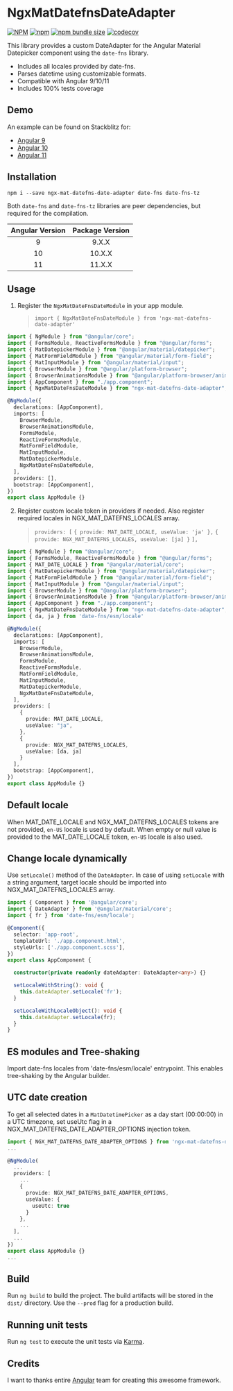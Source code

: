 # NgxMatDatefnsDateAdapter

[![NPM](https://img.shields.io/npm/l/ngx-mat-datefns-date-adapter)](https://github.com/sapozhnikovay/ngx-mat-datefns-date-adapter/blob/master/LICENSE)
[![npm](https://img.shields.io/npm/v/ngx-mat-datefns-date-adapter)](https://www.npmjs.com/package/ngx-mat-datefns-date-adapter)
[![npm bundle size](https://img.shields.io/bundlephobia/min/ngx-mat-datefns-date-adapter)](https://bundlephobia.com/result?p=ngx-mat-datefns-date-adapter)
[![codecov](https://codecov.io/gh/sapozhnikovay/ngx-mat-datefns-date-adapter/branch/master/graph/badge.svg)](https://codecov.io/gh/sapozhnikovay/ngx-mat-datefns-date-adapter)

This library provides a custom DateAdapter for the Angular Material Datepicker component using the `date-fns` library.

- Includes all locales provided by date-fns.
- Parses datetime using customizable formats.
- Compatible with Angular 9/10/11
- Includes 100% tests coverage

## Demo

An example can be found on Stackblitz for:
- [Angular 9](https://stackblitz.com/edit/angular-ngx-mat-datefns-date-adapter)
- [Angular 10](https://stackblitz.com/edit/angular-ngx-mat-datefns-date-adapter-a10)
- [Angular 11](https://stackblitz.com/edit/angular-ngx-mat-datefns-date-adapter-a11)

## Installation

`npm i --save ngx-mat-datefns-date-adapter date-fns date-fns-tz`

Both `date-fns` and `date-fns-tz` libraries are peer dependencies, but required for the compilation.

| Angular Version | Package Version |
| :-------------: | :-------------: |
|        9        |      9.X.X      |
|       10        |     10.X.X      |
|       11        |     11.X.X      |

## Usage

1. Register the `NgxMatDateFnsDateModule` in your app module.
   > `import { NgxMatDateFnsDateModule } from 'ngx-mat-datefns-date-adapter'`

```typescript
import { NgModule } from "@angular/core";
import { FormsModule, ReactiveFormsModule } from "@angular/forms";
import { MatDatepickerModule } from "@angular/material/datepicker";
import { MatFormFieldModule } from "@angular/material/form-field";
import { MatInputModule } from "@angular/material/input";
import { BrowserModule } from "@angular/platform-browser";
import { BrowserAnimationsModule } from "@angular/platform-browser/animations";
import { AppComponent } from "./app.component";
import { NgxMatDateFnsDateModule } from "ngx-mat-datefns-date-adapter";

@NgModule({
  declarations: [AppComponent],
  imports: [
    BrowserModule,
    BrowserAnimationsModule,
    FormsModule,
    ReactiveFormsModule,
    MatFormFieldModule,
    MatInputModule,
    MatDatepickerModule,
    NgxMatDateFnsDateModule,
  ],
  providers: [],
  bootstrap: [AppComponent],
})
export class AppModule {}
```

2. Register custom locale token in providers if needed. Also register required locales in NGX_MAT_DATEFNS_LOCALES array.
   > `providers: [`
   > `{ provide: MAT_DATE_LOCALE, useValue: 'ja' },`
   > `{ provide: NGX_MAT_DATEFNS_LOCALES, useValue: [ja] }`
   > `],`

```typescript
import { NgModule } from "@angular/core";
import { FormsModule, ReactiveFormsModule } from "@angular/forms";
import { MAT_DATE_LOCALE } from "@angular/material/core";
import { MatDatepickerModule } from "@angular/material/datepicker";
import { MatFormFieldModule } from "@angular/material/form-field";
import { MatInputModule } from "@angular/material/input";
import { BrowserModule } from "@angular/platform-browser";
import { BrowserAnimationsModule } from "@angular/platform-browser/animations";
import { AppComponent } from "./app.component";
import { NgxMatDateFnsDateModule } from "ngx-mat-datefns-date-adapter";
import { da, ja } from 'date-fns/esm/locale'

@NgModule({
  declarations: [AppComponent],
  imports: [
    BrowserModule,
    BrowserAnimationsModule,
    FormsModule,
    ReactiveFormsModule,
    MatFormFieldModule,
    MatInputModule,
    MatDatepickerModule,
    NgxMatDateFnsDateModule,
  ],
  providers: [
    {
      provide: MAT_DATE_LOCALE,
      useValue: "ja",
    },
    {
      provide: NGX_MAT_DATEFNS_LOCALES,
      useValue: [da, ja]
    }
  ],
  bootstrap: [AppComponent],
})
export class AppModule {}
```

## Default locale

When MAT_DATE_LOCALE and NGX_MAT_DATEFNS_LOCALES tokens are not provided, `en-US` locale is used by default. When empty or null value is provided to the MAT_DATE_LOCALE token, `en-US` locale is also used.

## Change locale dynamically

Use `setLocale()` method of the `DateAdapter`.
In case of using `setLocale` with a string argument, target locale should be imported into NGX_MAT_DATEFNS_LOCALES array.

```typescript
import { Component } from '@angular/core';
import { DateAdapter } from '@angular/material/core';
import { fr } from 'date-fns/esm/locale';

@Component({
  selector: 'app-root',
  templateUrl: './app.component.html',
  styleUrls: ['./app.component.scss'],
})
export class AppComponent {

  constructor(private readonly dateAdapter: DateAdapter<any>) {}

  setLocaleWithString(): void {
    this.dateAdapter.setLocale('fr');
  }

  setLocaleWithLocaleObject(): void {
    this.dateAdapter.setLocale(fr);
  }
}
```

## ES modules and Tree-shaking

Import date-fns locales from 'date-fns/esm/locale' entrypoint. This enables tree-shaking by the Angular builder.

## UTC date creation

To get all selected dates in a `MatDatetimePicker` as a day start (00:00:00) in a UTC timezone, set useUtc flag in a NGX_MAT_DATEFNS_DATE_ADAPTER_OPTIONS injection token.

```typescript
import { NGX_MAT_DATEFNS_DATE_ADAPTER_OPTIONS } from 'ngx-mat-datefns-date-adapter';
...

@NgModule(
  ...
  providers: [
    ...
    {
      provide: NGX_MAT_DATEFNS_DATE_ADAPTER_OPTIONS,
      useValue: {
        useUtc: true
      }
    },
    ...
  ],
  ...
})
export class AppModule {}
...


```

## Build

Run `ng build` to build the project. The build artifacts will be stored in the `dist/` directory. Use the `--prod` flag for a production build.

## Running unit tests

Run `ng test` to execute the unit tests via [Karma](https://karma-runner.github.io).

## Credits

I want to thanks entire [Angular](https://angular.io) team for creating this awesome framework.
